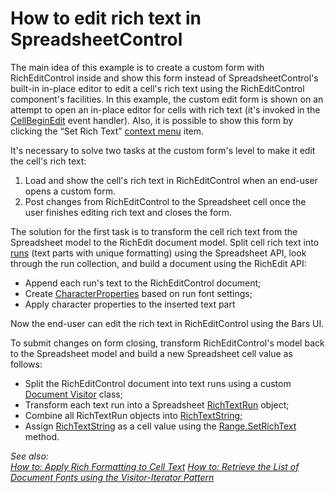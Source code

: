 # How to edit rich text in SpreadsheetControl
The main idea of this example is to create a custom form with RichEditControl inside and show this form instead of SpreadsheetControl's built-in in-place editor to edit a cell's rich text using the RichEditControl component's facilities. In this example, the custom edit form is shown on an attempt to open an in-place editor for cells with rich text (it's invoked in the [CellBeginEdit](https://docs.devexpress.com/WindowsForms/DevExpress.XtraSpreadsheet.SpreadsheetControl.CellBeginEdit) event handler). Also, it is possible to show this form by clicking the “Set Rich Text” [context menu](https://docs.devexpress.com/WindowsForms/16378/controls-and-libraries/spreadsheet/examples/customization/how-to-customize-or-hide-the-popup-menu) item.

It's necessary to solve two tasks at the custom form's level to make it edit the cell's rich text:
 1. Load and show the cell's rich text in RichEditControl when an end-user opens a custom form.
 2. Post changes from RichEditControl to the Spreadsheet cell once the user finishes editing rich text and closes the form.

The solution for the first task is to transform the cell rich text from the Spreadsheet model to the RichEdit document model. Split cell rich text into [runs](https://docs.devexpress.com/OfficeFileAPI/DevExpress.Spreadsheet.RichTextString.Runs)  (text parts with unique formatting) using the Spreadsheet API, look through the run collection, and build a document using the RichEdit API:
 - Append each run's text to the RichEditControl document;
 - Create [CharacterProperties](https://docs.devexpress.com/OfficeFileAPI/DevExpress.XtraRichEdit.API.Native.CharacterProperties) based on run font settings;
 - Apply character properties to the inserted text part

Now the end-user can edit the rich text in RichEditControl using the Bars UI.

To submit changes on form closing, transform RichEditControl's model back to the Spreadsheet model and build a new Spreadsheet cell value as follows:
 - Split the RichEditControl document into text runs using a custom [Document Visitor](https://docs.devexpress.com/OfficeFileAPI/DevExpress.XtraRichEdit.API.Native.DocumentVisitorBase) class;
 - Transform each text run into a Spreadsheet [RichTextRun](https://docs.devexpress.com/OfficeFileAPI/DevExpress.Spreadsheet.RichTextRun) object;
 - Combine all RichTextRun objects into [RichTextString](https://docs.devexpress.com/OfficeFileAPI/DevExpress.Spreadsheet.RichTextString);
 - Assign [RichTextString](https://docs.devexpress.com/OfficeFileAPI/DevExpress.Spreadsheet.RichTextString) as a cell value using the [Range.SetRichText](https://docs.devexpress.com/OfficeFileAPI/DevExpress.Spreadsheet.Range.SetRichText(DevExpress.Spreadsheet.RichTextString)) method.

*See also:  
[How to: Apply Rich Formatting to Cell Text](https://docs.devexpress.com/WindowsForms/120599/controls-and-libraries/spreadsheet/examples/formatting/how-to-apply-rich-formatting-to-cell-text)
[How to: Retrieve the List of Document Fonts using the Visitor-Iterator Pattern](https://docs.devexpress.com/WindowsForms/116746/controls-and-libraries/rich-text-editor/examples/automation/how-to-retrieve-the-list-of-document-fonts-using-the-visitor-iterator-pattern)*